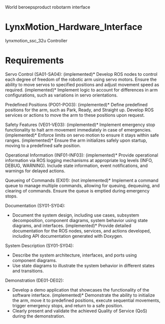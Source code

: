 World beroepsproduct robotarm interface

# LynxMotion_Hardware_Interface
lynxmotion_ssc_32u Controller


# Requirements

Servo Control (SA01-SA04):
(implemented)* Develop ROS nodes to control each degree of freedom of the robotic arm using servo motors. Ensure the ability to move servos to specified positions and adjust movement speed as required.
(implemented)* Implement logic to account for differences in arm configurations, such as variations in servo orientations.

Predefined Positions (PO01-PO03):
(implemented)* Define predefined positions for the arm, such as Park, Ready, and Straight up. Develop ROS services or actions to move the arm to these positions upon request.


Safety Features (VE01-VE03):
(implemented)* Implement emergency stop functionality to halt arm movement immediately in case of emergencies.
(implemented)* Enforce limits on servo motion to ensure it stays within safe ranges.
(implemented)* Ensure the arm initializes safely upon startup, moving to a predefined safe position.

Operational Information (INF01-INF03):
(implemented)* Provide operational information via ROS logging mechanisms at appropriate log levels (INFO, DEBUG, WARNING). Include state information, event notifications, and warnings for delayed actions.

Queueing of Commands (EX01):
(not implemented)*  Implement a command queue to manage multiple commands, allowing for queuing, dequeuing, and clearing of commands. Ensure the queue is emptied during emergency stops.

Documentation (SY01-SY04):
* Document the system design, including use cases, subsystem decomposition, component diagrams, system behavior using state diagrams, and interfaces.
(implemented)* Provide detailed documentation for the ROS nodes, services, and actions developed, including API documentation generated with Doxygen.

System Description (SY01-SY04):
* Describe the system architecture, interfaces, and ports using component diagrams.
* Use state diagrams to illustrate the system behavior in different states and transitions.

Demonstration (DE01-DE02):
* Develop a demo application that showcases the functionality of the software interface.
(implemented)* Demonstrate the ability to initialize the arm, move it to predefined positions, execute sequential movements, trigger emergency stops, and return to a safe position.
* Clearly present and validate the achieved Quality of Service (QoS) during the demonstration.

